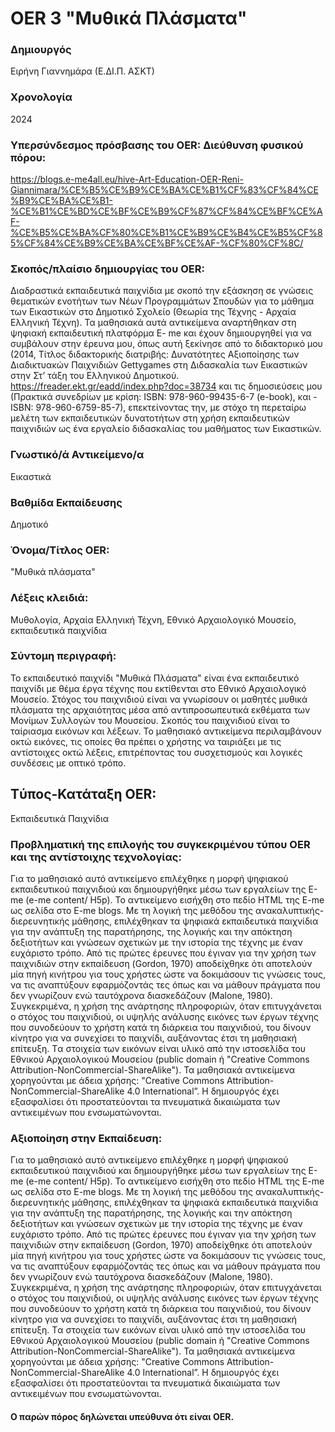 # OER 3 "Μυθικά Πλάσματα"

### Δημιουργός 
Ειρήνη Γιαννημάρα (Ε.ΔΙ.Π. ΑΣΚΤ)  
### Χρονολογία 
2024
### Υπερσύνδεσμος πρόσβασης του OER: Διεύθυνση φυσικού πόρου:
<https://blogs.e-me4all.eu/hive-Art-Education-OER-Reni-Giannimara/%CE%B5%CE%B9%CE%BA%CE%B1%CF%83%CF%84%CE%B9%CE%BA%CE%B1-%CE%B1%CE%BD%CE%BF%CE%B9%CF%87%CF%84%CE%BF%CE%AF-%CE%B5%CE%BA%CF%80%CE%B1%CE%B9%CE%B4%CE%B5%CF%85%CF%84%CE%B9%CE%BA%CE%BF%CE%AF-%CF%80%CF%8C/>


### Σκοπός/πλαίσιο δημιουργίας του OER: ###  
 Διαδραστικά εκπαιδευτικά παιχνίδια με σκοπό την εξάσκηση σε γνώσεις θεματικών ενοτήτων των Νέων Προγραμμάτων Σπουδών για το μάθημα των Εικαστικών στο Δημοτικό Σχολείο (Θεωρία της Τέχνης - Αρχαία Ελληνική Τέχνη). Τα μαθησιακά αυτά αντικείμενα αναρτήθηκαν στη ψηφιακή εκπαιδευτική πλατφόρμα E- me και έχουν δημιουργηθεί για να συμβάλουν στην έρευνα μου, όπως αυτή ξεκίνησε από το διδακτορικό μου (2014, Τίτλος διδακτορικής διατριβής: Δυνατότητες Αξιοποίησης των Διαδικτυακών Παιχνιδιών Gettygames στη Διδασκαλία των Εικαστικών στην Στ’ τάξη του Ελληνικού Δημοτικού.  <https://freader.ekt.gr/eadd/index.php?doc=38734>  και τις δημοσιεύσεις μου (Πρακτικά συνεδρίων με κρίση: ISBN: 978-960-99435-6-7 (e-book), και - ISBN:  978-960-6759-85-7), επεκτείνοντας την, με στόχο τη περεταίρω μελέτη των εκπαιδευτικών δυνατοτήτων στη χρήση εκπαιδευτικών παιχνιδιών ως ένα εργαλείο διδασκαλίας του μαθήματος των Εικαστικών.
 
### Γνωστικό/ά Αντικείμενο/α ###  
 Εικαστικά
### Βαθμίδα Εκπαίδευσης ###
Δημοτικό
### Όνομα/Τίτλος OER:
"Μυθικά πλάσματα"
### Λέξεις κλειδιά: ### 
Μυθολογία, Αρχαία Ελληνική Τέχνη, Εθνικό Αρχαιολογικό Μουσείο, εκπαιδευτικά παιχνίδια 
### Σύντομη περιγραφή:  
 Το εκπαιδευτικό παιχνίδι "Μυθικά Πλάσματα" είναι ένα εκπαιδευτικό παιχνίδι με θέμα έργα τέχνης που εκτίθενται στο Εθνικό Αρχαιολογικό Μουσείο. Στόχος του παιχνιδιού είναι να γνωρίσουν οι μαθητές μυθικά πλάσματα της αρχαιότητας μέσα από αντιπροσωπευτικά εκθέματα των Μονίμων Συλλογών του Μουσείου. 
Σκοπός του παιχνιδιού είναι το ταίριασμα εικόνων και λέξεων. Το μαθησιακό αντικείμενα περιλαμβάνουν οκτώ εικόνες, τις οποίες θα πρέπει ο χρήστης να ταιριάξει με τις αντίστοιχες οκτώ λέξεις, επιτρέποντας του συσχετισμούς και λογικές συνδέσεις με οπτικό τρόπο. 
##  Tύπος-Κατάταξη OER:
Εκπαιδευτικά Παιχνίδια  
### Προβληματική της επιλογής του συγκεκριμένου τύπου OER και της αντίστοιχης τεχνολογίας: 
Για το μαθησιακό αυτό αντικείμενο επιλέχθηκε η μορφή ψηφιακού εκπαιδευτικού παιχνιδιού και δημιουργήθηκε μέσω των εργαλείων της E-me (e-me content/ H5p). Το αντικείμενο εισήχθη στο πεδίο ΗΤΜL της E-me ως σελίδα στο E-me blogs. Με τη λογική της μεθόδου της ανακαλυπτικής-διερευνητικής μάθησης, επιλέχθηκαν τα ψηφιακά εκπαιδευτικά παιχνίδια για την ανάπτυξη της παρατήρησης, της λογικής και την απόκτηση δεξιοτήτων και γνώσεων σχετικών με την ιστορία της τέχνης με έναν ευχάριστο τρόπο.  Από τις πρώτες έρευνες που έγιναν για την χρήση των παιχνιδιών στην εκπαίδευση (Gordon, 1970) αποδείχθηκε ότι αποτελούν μία πηγή κινήτρου για τους χρήστες ώστε να δοκιμάσουν τις γνώσεις τους, να τις αναπτύξουν εφαρμόζοντάς τες όπως και να μάθουν πράγματα που δεν γνωρίζουν ενώ ταυτόχρονα διασκεδάζουν (Malone, 1980). Συγκεκριμένα, η χρήση της ανάρτησης πληροφοριών, όταν επιτυγχάνεται ο στόχος του παιχνιδιού, οι υψηλής ανάλυσης εικόνες των έργων τέχνης που συνοδεύουν το χρήστη κατά τη διάρκεια του παιχνιδιού, του δίνουν κίνητρο για να συνεχίσει το παιχνίδι, αυξάνοντας έτσι τη μαθησιακή επίτευξη.
Tα στοιχεία  των εικόνων είναι υλικό από την ιστοσελίδα του Εθνικού Αρχαιολογικού Μουσείου (public domain ή "Creative Commons Attribution-NonCommercial-ShareAlike"). Τα μαθησιακά αντικείμενα χορηγούνται με άδεια χρήσης: "Creative Commons Attribution-NonCommercial-ShareAlike 4.0 International”. Η δημιουργός έχει εξασφαλίσει ότι προστατεύονται τα πνευματικά δικαιώματα των αντικειμένων που ενσωματώνονται. 
### Αξιοποίηση στην Εκπαίδευση: 
Για το μαθησιακό αυτό αντικείμενο επιλέχθηκε η μορφή ψηφιακού εκπαιδευτικού παιχνιδιού και δημιουργήθηκε μέσω των εργαλείων της E-me (e-me content/ H5p). Το αντικείμενο εισήχθη στο πεδίο ΗΤΜL της E-me ως σελίδα στο E-me blogs. Με τη λογική της μεθόδου της ανακαλυπτικής-διερευνητικής μάθησης, επιλέχθηκαν τα ψηφιακά εκπαιδευτικά παιχνίδια για την ανάπτυξη της παρατήρησης, της λογικής και την απόκτηση δεξιοτήτων και γνώσεων σχετικών με την ιστορία της τέχνης με έναν ευχάριστο τρόπο.  Από τις πρώτες έρευνες που έγιναν για την χρήση των παιχνιδιών στην εκπαίδευση (Gordon, 1970) αποδείχθηκε ότι αποτελούν μία πηγή κινήτρου για τους χρήστες ώστε να δοκιμάσουν τις γνώσεις τους, να τις αναπτύξουν εφαρμόζοντάς τες όπως και να μάθουν πράγματα που δεν γνωρίζουν ενώ ταυτόχρονα διασκεδάζουν (Malone, 1980). Συγκεκριμένα, η χρήση της ανάρτησης πληροφοριών, όταν επιτυγχάνεται ο στόχος του παιχνιδιού, οι υψηλής ανάλυσης εικόνες των έργων τέχνης που συνοδεύουν το χρήστη κατά τη διάρκεια του παιχνιδιού, του δίνουν κίνητρο για να συνεχίσει το παιχνίδι, αυξάνοντας έτσι τη μαθησιακή επίτευξη.
Tα στοιχεία  των εικόνων είναι υλικό από την ιστοσελίδα του Εθνικού Αρχαιολογικού Μουσείου (public domain ή "Creative Commons Attribution-NonCommercial-ShareAlike"). Τα μαθησιακά αντικείμενα χορηγούνται με άδεια χρήσης: "Creative Commons Attribution-NonCommercial-ShareAlike 4.0 International”. Η δημιουργός έχει εξασφαλίσει ότι προστατεύονται τα πνευματικά δικαιώματα των αντικειμένων που ενσωματώνονται. 

#### Ο παρών πόρος δηλώνεται υπεύθυνα ότι είναι OER. 


